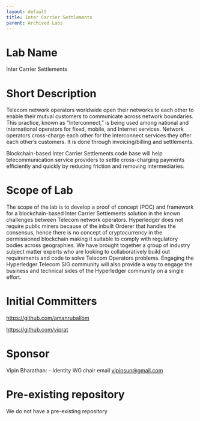 ```yaml
---
layout: default
title: Inter Carrier Settlements
parent: Archived Labs
---
```

# Lab Name
Inter Carrier Settlements

# Short Description
Telecom network operators worldwide open their networks to each other to enable their mutual customers to communicate across network boundaries. This practice, known as “Interconnect,” is being used among national and international operators for fixed, mobile, and Internet services. Network operators cross-charge each other for the interconnect services they offer each other’s customers. It is done through invoicing/billing and settlements.

Blockchain-based Inter Carrier Settlements code base will help telecommunication service providers to settle cross-charging payments efficiently and quickly by reducing friction and removing intermediaries.

# Scope of Lab
The scope of the lab is to develop a proof of concept (POC) and framework for a blockchain-based Inter Carrier Settlements solution in the known challenges between Telecom network operators. Hyperledger does not require public miners because of the inbuilt Orderer that handles the consensus, hence there is no concept of cryptocurrency in the permissioned blockchain making it suitable to comply with regulatory bodies across geographies. We have brought together a group of industry subject matter experts who are looking to collaboratively build out requirements and code to solve Telecom Operators problems. Engaging the Hyperledger Telecom SIG community will also provide a way to engage the business and technical sides of the Hyperledger community on a single effort.

# Initial Committers
https://github.com/amanrubalibm

https://github.com/viprat

# Sponsor
Vipin Bharathan: - Identity WG chair email vipinsun@gmail.com

# Pre-existing repository
We do not have a pre-existing repository

